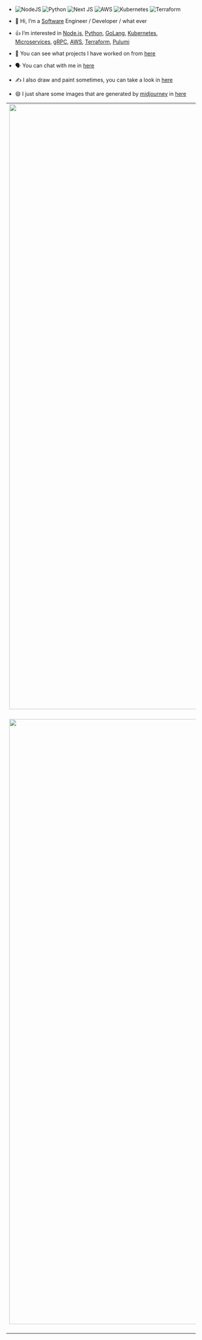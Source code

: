 - ![NodeJS](https://img.shields.io/badge/node.js-6DA55F?style=for-the-badge&logo=node.js&logoColor=white)
  ![Python](https://img.shields.io/badge/python-3670A0?style=for-the-badge&logo=python&logoColor=ffdd54)
  ![Next JS](https://img.shields.io/badge/Next-black?style=for-the-badge&logo=next.js&logoColor=white)
  ![AWS](https://img.shields.io/badge/AWS-%23FF9900.svg?style=for-the-badge&logo=amazon-aws&logoColor=white)
  ![Kubernetes](https://img.shields.io/badge/kubernetes-%23326ce5.svg?style=for-the-badge&logo=kubernetes&logoColor=white)
  ![Terraform](https://img.shields.io/badge/terraform-%235835CC.svg?style=for-the-badge&logo=terraform&logoColor=white)

- 👋 Hi, I’m a [Software](https://roadmap.sh/) Engineer / Developer / what ever
- 👍 I’m interested in [Node.js](https://nodejs.org/), [Python](https://www.python.org/), [GoLang](https://go.dev/), [Kubernetes](https://kubernetes.io/), [Microservices](https://aws.amazon.com/microservices/?nc1=h_ls), [gRPC](https://grpc.io/), [AWS](https://aws.amazon.com/), [Terraform](https://www.terraform.io/), [Pulumi](https://www.pulumi.com/)
- 👀 You can see what projects I have worked on from [here](https://personal.isaacdev.net)
- 🗣️ You can chat with me in [here](https://chat.isaacdev.net)
- ✍️ I also draw and paint sometimes, you can take a look in [here](https://personal-drawings.vercel.app)
- 😄 I just share some images that are generated by [midjourney](https://www.midjourney.com) in [here](https://personal-website-isaac.vercel.app/gallery?theme=dark&folder=home/)

|                                                                                                    |                                                                                                             |                                                                                                                       |
| :------------------------------------------------------------------------------------------------: | :---------------------------------------------------------------------------------------------------------: | :-------------------------------------------------------------------------------------------------------------------: |
| <img width="1604" alt="aws" src="https://personal-images.isaacdev.net/home/aws_thumbnail.png"> AWS | <img width="1604" alt="python" src="https://personal-images.isaacdev.net/home/python_thumbnail.png"> Python |       <img width="1604" alt="k8s" src="https://personal-images.isaacdev.net/home/k8s_thumbnail.png"> Kubernetes       |
| <img width="1604" alt="git" src="https://personal-images.isaacdev.net/home/git_thumbnail.png"> Git | <img width="1604" alt="docker" src="https://personal-images.isaacdev.net/home/docker_thumbnail.png"> Docker | <img width="1604" alt="terraform" src="https://personal-images.isaacdev.net/home/terraform2_thumbnail.png"> Terraform |
